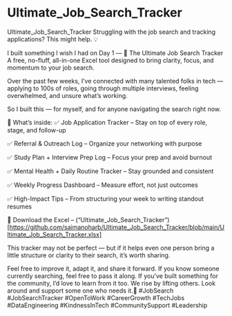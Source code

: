 # Ultimate_Job_Search_Tracker
Ultimate_Job_Search_Tracker
Struggling with the job search and tracking applications? This might help. 💡

I built something I wish I had on Day 1 —
🎯 The Ultimate Job Search Tracker
A free, no-fluff, all-in-one Excel tool designed to bring clarity, focus, and momentum to your job search.

Over the past few weeks, I’ve connected with many talented folks in tech — applying to 100s of roles, going through multiple interviews, feeling overwhelmed, and unsure what’s working.

So I built this — for myself, and for anyone navigating the search right now.

💼 What’s inside:
 ✅ Job Application Tracker – Stay on top of every role, stage, and follow-up

 ✅ Referral & Outreach Log – Organize your networking with purpose

 ✅ Study Plan + Interview Prep Log – Focus your prep and avoid burnout

 ✅ Mental Health + Daily Routine Tracker – Stay grounded and consistent

 ✅ Weekly Progress Dashboard – Measure effort, not just outcomes

 ✅ High-Impact Tips – From structuring your week to writing standout resumes

📎 Download the Excel – (“Ultimate_Job_Search_Tracker”)[https://github.com/saimanoharb/Ultimate_Job_Search_Tracker/blob/main/Ultimate_Job_Search_Tracker.xlsx]

This tracker may not be perfect — but if it helps even one person bring a little structure or clarity to their search, it’s worth sharing.

Feel free to improve it, adapt it, and share it forward.
If you know someone currently searching, feel free to pass it along.
If you’ve built something for the community, I’d love to learn from it too.
We rise by lifting others. Look around and support some one who needs it.💙
#JobSearch #JobSearchTracker #OpenToWork #CareerGrowth #TechJobs #DataEngineering #KindnessInTech #CommunitySupport #Leadership 
